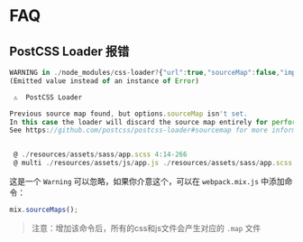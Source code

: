 # FAQ

## PostCSS Loader 报错

```javascript
WARNING in ./node_modules/css-loader?{"url":true,"sourceMap":false,"importLoaders":1}!./node_modules/postcss-loader/lib?{"sourceMap":false,"ident":"postcss","plugins":[null,null]}!./node_modules/resolve-url-loader?{"sourceMap":true,"root":"D://Users//www//admin-demo-by-entrust//node_modules"}!./node_modules/sass-loader/lib/loader.js?{"precision":8,"outputStyle":"expanded","sourceMap":true}!./resources/assets/sass/app.scss
(Emitted value instead of an instance of Error) 

 ⚠️  PostCSS Loader

Previous source map found, but options.sourceMap isn't set.
In this case the loader will discard the source map entirely for performance reasons.
See https://github.com/postcss/postcss-loader#sourcemap for more information.


 @ ./resources/assets/sass/app.scss 4:14-266
 @ multi ./resources/assets/js/app.js ./resources/assets/sass/app.scss ./resources/assets/vendor/admin/less/admin.less
```

这是一个 `Warning` 可以忽略，如果你介意这个，可以在 `webpack.mix.js` 中添加命令：

```javascript
mix.sourceMaps();
```

> 注意：增加该命令后，所有的css和js文件会产生对应的 `.map` 文件